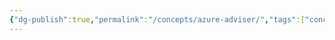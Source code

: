 ```yaml
---
{"dg-publish":true,"permalink":"/concepts/azure-adviser/","tags":["concept/SRE/cloud/azure"]}
---
```


